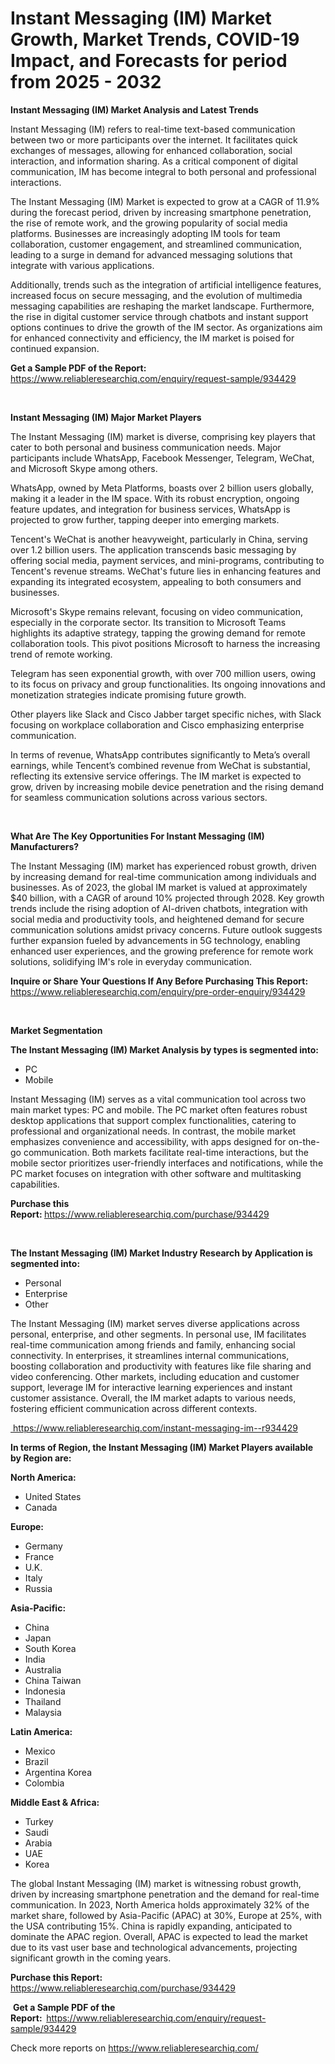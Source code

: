 <p><h1>Instant Messaging (IM) Market Growth, Market Trends, COVID-19 Impact, and Forecasts for period from 2025 - 2032</h1></p><p><strong>Instant Messaging (IM) Market Analysis and Latest Trends</strong></p>
<p><p>Instant Messaging (IM) refers to real-time text-based communication between two or more participants over the internet. It facilitates quick exchanges of messages, allowing for enhanced collaboration, social interaction, and information sharing. As a critical component of digital communication, IM has become integral to both personal and professional interactions.</p><p>The Instant Messaging (IM) Market is expected to grow at a CAGR of 11.9% during the forecast period, driven by increasing smartphone penetration, the rise of remote work, and the growing popularity of social media platforms. Businesses are increasingly adopting IM tools for team collaboration, customer engagement, and streamlined communication, leading to a surge in demand for advanced messaging solutions that integrate with various applications. </p><p>Additionally, trends such as the integration of artificial intelligence features, increased focus on secure messaging, and the evolution of multimedia messaging capabilities are reshaping the market landscape. Furthermore, the rise in digital customer service through chatbots and instant support options continues to drive the growth of the IM sector. As organizations aim for enhanced connectivity and efficiency, the IM market is poised for continued expansion.</p></p>
<p><strong>Get a Sample PDF of the Report:&nbsp;</strong> <a href="https://www.reliableresearchiq.com/enquiry/request-sample/934429?utm_campaign=2783&utm_medium=2&utm_source=Github&utm_content=ia&utm_term=11032025&utm_id=instant-messaging-im">https://www.reliableresearchiq.com/enquiry/request-sample/934429</a></p>
<p>&nbsp;</p>
<p><strong>Instant Messaging (IM) Major Market Players</strong></p>
<p><p>The Instant Messaging (IM) market is diverse, comprising key players that cater to both personal and business communication needs. Major participants include WhatsApp, Facebook Messenger, Telegram, WeChat, and Microsoft Skype among others. </p><p>WhatsApp, owned by Meta Platforms, boasts over 2 billion users globally, making it a leader in the IM space. With its robust encryption, ongoing feature updates, and integration for business services, WhatsApp is projected to grow further, tapping deeper into emerging markets.</p><p>Tencent's WeChat is another heavyweight, particularly in China, serving over 1.2 billion users. The application transcends basic messaging by offering social media, payment services, and mini-programs, contributing to Tencent's revenue streams. WeChat's future lies in enhancing features and expanding its integrated ecosystem, appealing to both consumers and businesses.</p><p>Microsoft's Skype remains relevant, focusing on video communication, especially in the corporate sector. Its transition to Microsoft Teams highlights its adaptive strategy, tapping the growing demand for remote collaboration tools. This pivot positions Microsoft to harness the increasing trend of remote working.</p><p>Telegram has seen exponential growth, with over 700 million users, owing to its focus on privacy and group functionalities. Its ongoing innovations and monetization strategies indicate promising future growth.</p><p>Other players like Slack and Cisco Jabber target specific niches, with Slack focusing on workplace collaboration and Cisco emphasizing enterprise communication. </p><p>In terms of revenue, WhatsApp contributes significantly to Meta’s overall earnings, while Tencent’s combined revenue from WeChat is substantial, reflecting its extensive service offerings. The IM market is expected to grow, driven by increasing mobile device penetration and the rising demand for seamless communication solutions across various sectors.</p></p>
<p>&nbsp;</p>
<p><strong>What Are The Key Opportunities For Instant Messaging (IM) Manufacturers?</strong></p>
<p><p>The Instant Messaging (IM) market has experienced robust growth, driven by increasing demand for real-time communication among individuals and businesses. As of 2023, the global IM market is valued at approximately $40 billion, with a CAGR of around 10% projected through 2028. Key growth trends include the rising adoption of AI-driven chatbots, integration with social media and productivity tools, and heightened demand for secure communication solutions amidst privacy concerns. Future outlook suggests further expansion fueled by advancements in 5G technology, enabling enhanced user experiences, and the growing preference for remote work solutions, solidifying IM's role in everyday communication.</p></p>
<p><strong>Inquire or Share Your Questions If Any Before Purchasing This Report:</strong> <a href="https://www.reliableresearchiq.com/enquiry/pre-order-enquiry/934429?utm_campaign=2783&utm_medium=2&utm_source=Github&utm_content=ia&utm_term=11032025&utm_id=instant-messaging-im">https://www.reliableresearchiq.com/enquiry/pre-order-enquiry/934429</a></p>
<p>&nbsp;</p>
<p><strong>Market Segmentation</strong></p>
<p><strong>The Instant Messaging (IM) Market Analysis by types is segmented into:</strong></p>
<p><ul><li>PC</li><li>Mobile</li></ul></p>
<p><p>Instant Messaging (IM) serves as a vital communication tool across two main market types: PC and mobile. The PC market often features robust desktop applications that support complex functionalities, catering to professional and organizational needs. In contrast, the mobile market emphasizes convenience and accessibility, with apps designed for on-the-go communication. Both markets facilitate real-time interactions, but the mobile sector prioritizes user-friendly interfaces and notifications, while the PC market focuses on integration with other software and multitasking capabilities.</p></p>
<p><strong>Purchase this Report:&nbsp;</strong><a href="https://www.reliableresearchiq.com/purchase/934429?utm_campaign=2783&utm_medium=2&utm_source=Github&utm_content=ia&utm_term=11032025&utm_id=instant-messaging-im">https://www.reliableresearchiq.com/purchase/934429</a></p>
<p>&nbsp;</p>
<p><strong>The Instant Messaging (IM) Market Industry Research by Application is segmented into:</strong></p>
<p><ul><li>Personal</li><li>Enterprise</li><li>Other</li></ul></p>
<p><p>The Instant Messaging (IM) market serves diverse applications across personal, enterprise, and other segments. In personal use, IM facilitates real-time communication among friends and family, enhancing social connectivity. In enterprises, it streamlines internal communications, boosting collaboration and productivity with features like file sharing and video conferencing. Other markets, including education and customer support, leverage IM for interactive learning experiences and instant customer assistance. Overall, the IM market adapts to various needs, fostering efficient communication across different contexts.</p></p>
<p><a href="https://www.reliableresearchiq.com/instant-messaging-im--r934429?utm_campaign=2783&utm_medium=2&utm_source=Github&utm_content=ia&utm_term=11032025&utm_id=instant-messaging-im">&nbsp;https://www.reliableresearchiq.com/instant-messaging-im--r934429</a></p>
<p><strong>In terms of Region, the Instant Messaging (IM) Market Players available by Region are:</strong></p>
<p>
    <p> <strong> North America: </strong>
        <ul>
            <li>United States</li>
            <li>Canada</li>
        </ul>
        </p> 
    <p> <strong> Europe: </strong>
        <ul>
            <li>Germany</li>
            <li>France</li>
            <li>U.K.</li>
            <li>Italy</li>
            <li>Russia</li>
        </ul>
        </p> 
    <p> <strong> Asia-Pacific: </strong>
        <ul>
            <li>China</li>
            <li>Japan</li>
            <li>South Korea</li>
            <li>India</li>
            <li>Australia</li>
            <li>China Taiwan</li>
            <li>Indonesia</li>
            <li>Thailand</li>
            <li>Malaysia</li>
        </ul>
        </p> 
    <p> <strong> Latin America: </strong>
        <ul>
            <li>Mexico</li>
            <li>Brazil</li>
            <li>Argentina Korea</li>
            <li>Colombia</li>
        </ul>
        </p> 
    <p> <strong> Middle East & Africa: </strong>
        <ul>
            <li>Turkey</li>
            <li>Saudi</li>
            <li>Arabia</li>
            <li>UAE</li>
            <li>Korea</li>
        </ul>
    </p>
    </p>
<p><p>The global Instant Messaging (IM) market is witnessing robust growth, driven by increasing smartphone penetration and the demand for real-time communication. In 2023, North America holds approximately 32% of the market share, followed by Asia-Pacific (APAC) at 30%, Europe at 25%, with the USA contributing 15%. China is rapidly expanding, anticipated to dominate the APAC region. Overall, APAC is expected to lead the market due to its vast user base and technological advancements, projecting significant growth in the coming years.</p></p>
<p><strong>Purchase this Report: </strong><a href="https://www.reliableresearchiq.com/purchase/934429?utm_campaign=2783&utm_medium=2&utm_source=Github&utm_content=ia&utm_term=11032025&utm_id=instant-messaging-im">https://www.reliableresearchiq.com/purchase/934429</a></p>
<p>&nbsp;<strong>Get a Sample PDF of the Report:&nbsp;&nbsp;</strong><a href="https://www.reliableresearchiq.com/enquiry/request-sample/934429?utm_campaign=2783&utm_medium=2&utm_source=Github&utm_content=ia&utm_term=11032025&utm_id=instant-messaging-im">https://www.reliableresearchiq.com/enquiry/request-sample/934429</a></p>
<p><strong></strong></p>
<p>Check more reports on <a href="https://www.reliableresearchiq.com/?utm_campaign=2783&utm_medium=2&utm_source=Github&utm_content=ia&utm_term=11032025&utm_id=instant-messaging-im">https://www.reliableresearchiq.com/</a></p>